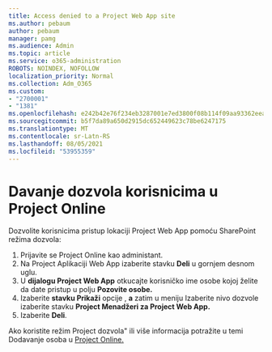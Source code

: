 ```yaml
---
title: Access denied to a Project Web App site
ms.author: pebaum
author: pebaum
manager: pamg
ms.audience: Admin
ms.topic: article
ms.service: o365-administration
ROBOTS: NOINDEX, NOFOLLOW
localization_priority: Normal
ms.collection: Adm_O365
ms.custom:
- "2700001"
- "1381"
ms.openlocfilehash: e242b42e76f234eb3287001e7ed3800f08b114f09aa93362eea215109ea7bac5
ms.sourcegitcommit: b5f7da89a650d2915dc652449623c78be6247175
ms.translationtype: MT
ms.contentlocale: sr-Latn-RS
ms.lasthandoff: 08/05/2021
ms.locfileid: "53955359"
---
```

# <a name="give-users-permissions-in-project-online"></a>Davanje dozvola korisnicima u Project Online

Dozvolite korisnicima pristup lokaciji Project Web App pomoću SharePoint režima dozvola:

1. Prijavite se Project Online kao administant.
2. Na Project Aplikaciji Web App izaberite stavku **Deli** u gornjem desnom uglu.
3. U **dijalogu Project Web App** otkucajte korisničko ime osobe kojoj želite da date pristup u polju **Pozovite osobe.**
4. Izaberite **stavku Prikaži** opcije , **a** zatim u meniju Izaberite nivo dozvole izaberite stavku **Project Menadžeri za Project Web App.**
5. Izaberite **Deli**.

Ako koristite režim Project dozvola" ili više informacija potražite u temi Dodavanje osoba u [Project Online.](https://docs.microsoft.com/projectonline/step-2-add-people-to-project-online)
